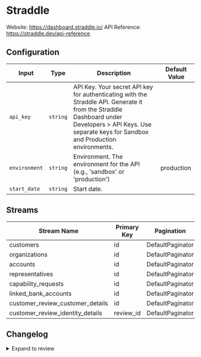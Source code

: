 # Straddle
Website: https://dashboard.straddle.io/
API Reference: https://straddle.dev/api-reference

## Configuration

| Input | Type | Description | Default Value |
|-------|------|-------------|---------------|
| `api_key` | `string` | API Key. Your secret API key for authenticating with the Straddle API. Generate it from the Straddle Dashboard under Developers &gt; API Keys. Use separate keys for Sandbox and Production environments. |  |
| `environment` | `string` | Environment. The environment for the API (e.g., &#39;sandbox&#39; or &#39;production&#39;) | production |
| `start_date` | `string` | Start date.  |  |

## Streams
| Stream Name | Primary Key | Pagination | Supports Full Sync | Supports Incremental |
|-------------|-------------|------------|---------------------|----------------------|
| customers | id | DefaultPaginator | ✅ |  ✅  |
| organizations | id | DefaultPaginator | ✅ |  ✅  |
| accounts | id | DefaultPaginator | ✅ |  ✅  |
| representatives | id | DefaultPaginator | ✅ |  ✅  |
| capability_requests | id | DefaultPaginator | ✅ |  ✅  |
| linked_bank_accounts | id | DefaultPaginator | ✅ |  ✅  |
| customer_review_customer_details | id | DefaultPaginator | ✅ |  ✅  |
| customer_review_identity_details | review_id | DefaultPaginator | ✅ |  ✅  |

## Changelog

<details>
  <summary>Expand to review</summary>

| Version          | Date              | Pull Request | Subject        |
|------------------|-------------------|--------------|----------------|
| 0.0.1 | 2025-04-10 | [57559](https://github.com/airbytehq/airbyte/pull/57559) | Initial release by [@btkcodedev](https://github.com/btkcodedev) via Connector Builder |

</details>
